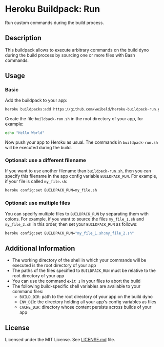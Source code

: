 Heroku Buildpack: Run
=====================

Run custom commands during the build process.


Description
-----------

This buildpack allows to execute arbitrary commands on the build dyno during the build process by sourcing one or more files with Bash commands.


Usage
-----

### Basic

Add the buildpack to your app:
~~~bash
heroku buildpacks:add https://github.com/weibeld/heroku-buildpack-run.git
~~~

Create the file `buildpack-run.sh` in the root directory of your app, for example:
~~~bash
echo "Hello World"
~~~

Now push your app to Heroku as usual. The commands in `buildpack-run.sh` will be executed during the build.


### Optional: use a different filename

If you want to use another filename than `buildpack-run.sh`, then you can specify this filename in the app config variable `BUILDPACK_RUN`. For example, if your file is called `my_file.sh`:

~~~bash
heroku config:set BUILDPACK_RUN=my_file.sh
~~~


### Optional: use multiple files

You can specify multiple files to `BUILDPACK_RUN` by separating them with colons. For example, if you want to source the files `my_file_1.sh` and `my_file_2.sh` in this order, then set your `BUILDPACK_RUN` as follows:

~~~bash
heroku config:set BUILDPACK_RUN="my_file_1.sh:my_file_2.sh"
~~~


Additional Information
----------------------

- The working directory of the shell in which your commands will be executed is the root directory of your app
- The paths of the files specified to `BUILDPACK_RUN` must be relative to the root directory of your app
- You can use the command `exit 1` in your files to abort the build
- The following build-specific shell variables are available to your command files:
    - `BUILD_DIR`: path to the root directory of your app on the build dyno
    - `ENV_DIR`: the directory holding all your app's config variables as files
    - `CACHE_DIR`: directory whose content persists across builds of your app


License
-------

Licensed under the MIT License. See [LICENSE.md](LICENSE.md) file.

